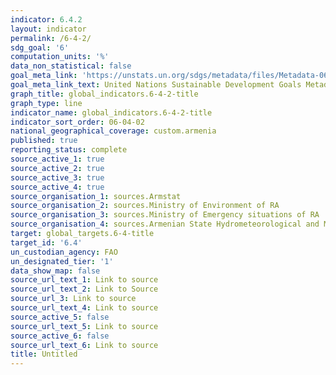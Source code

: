 ```yaml
---
indicator: 6.4.2
layout: indicator
permalink: /6-4-2/
sdg_goal: '6'
computation_units: '%'
data_non_statistical: false
goal_meta_link: 'https://unstats.un.org/sdgs/metadata/files/Metadata-06-04-02.pdf'
goal_meta_link_text: United Nations Sustainable Development Goals Metadata (pdf 428kB)
graph_title: global_indicators.6-4-2-title
graph_type: line
indicator_name: global_indicators.6-4-2-title
indicator_sort_order: 06-04-02
national_geographical_coverage: custom.armenia
published: true
reporting_status: complete
source_active_1: true
source_active_2: true
source_active_3: true
source_active_4: true
source_organisation_1: sources.Armstat
source_organisation_2: sources.Ministry of Environment of RA
source_organisation_3: sources.Ministry of Emergency situations of RA
source_organisation_4: sources.Armenian State Hydrometeorological and Monitoring Service
target: global_targets.6-4-title
target_id: '6.4'
un_custodian_agency: FAO
un_designated_tier: '1'
data_show_map: false
source_url_text_1: Link to source
source_url_text_2: Link to Source
source_url_3: Link to source
source_url_text_4: Link to source
source_active_5: false
source_url_text_5: Link to source
source_active_6: false
source_url_text_6: Link to source
title: Untitled
---
```

